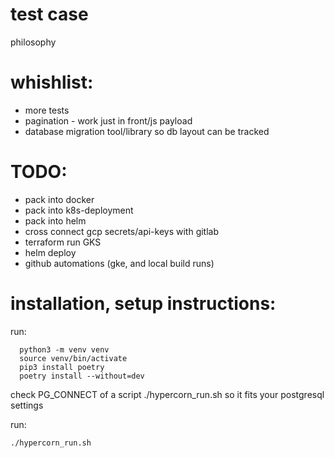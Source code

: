 
# test case
philosophy

# whishlist:
- more tests
- pagination - work just in front/js payload
- database migration tool/library so db layout can be tracked

# TODO:
- pack into docker
- pack into k8s-deployment
- pack into helm
- cross connect gcp secrets/api-keys with gitlab
- terraform run GKS
- helm deploy
- github automations (gke, and local build runs)

 
# installation, setup instructions:

run:
``` console
  python3 -m venv venv
  source venv/bin/activate
  pip3 install poetry
  poetry install --without=dev
```

check PG_CONNECT of a script ./hypercorn_run.sh so it fits your postgresql settings

run:
``` console
./hypercorn_run.sh
```

